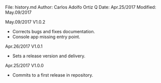 File:     history.md
Author:   Carlos Adolfo Ortiz Q
Date:     Apr.25/2017
Modified: May.09/2017

May.09/2017 V1.0.2
- Corrects bugs and fixes documentation.
- Console app missing entry point.

Apr.26/2017 V1.0.1
- Sets a release version and delivery.

Apr.25/2017 V1.0.0
- Commits to a first release in repository.